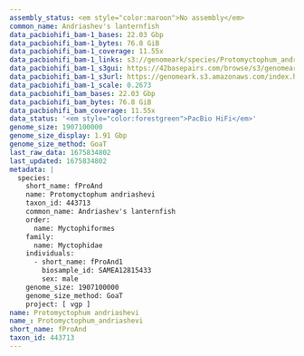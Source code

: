```yaml
---
assembly_status: <em style="color:maroon">No assembly</em>
common_name: Andriashev's lanternfish
data_pacbiohifi_bam-1_bases: 22.03 Gbp
data_pacbiohifi_bam-1_bytes: 76.8 GiB
data_pacbiohifi_bam-1_coverage: 11.55x
data_pacbiohifi_bam-1_links: s3://genomeark/species/Protomyctophum_andriashevi/fProAnd1/genomic_data/pacbio_hifi/<br>
data_pacbiohifi_bam-1_s3gui: https://42basepairs.com/browse/s3/genomeark/species/Protomyctophum_andriashevi/fProAnd1/genomic_data/pacbio_hifi/
data_pacbiohifi_bam-1_s3url: https://genomeark.s3.amazonaws.com/index.html?prefix=species/Protomyctophum_andriashevi/fProAnd1/genomic_data/pacbio_hifi/
data_pacbiohifi_bam-1_scale: 0.2673
data_pacbiohifi_bam_bases: 22.03 Gbp
data_pacbiohifi_bam_bytes: 76.8 GiB
data_pacbiohifi_bam_coverage: 11.55x
data_status: '<em style="color:forestgreen">PacBio HiFi</em>'
genome_size: 1907100000
genome_size_display: 1.91 Gbp
genome_size_method: GoaT
last_raw_data: 1675834802
last_updated: 1675834802
metadata: |
  species:
    short_name: fProAnd
    name: Protomyctophum andriashevi
    taxon_id: 443713
    common_name: Andriashev's lanternfish
    order:
      name: Myctophiformes
    family:
      name: Myctophidae
    individuals:
      - short_name: fProAnd1
        biosample_id: SAMEA12815433
        sex: male
    genome_size: 1907100000
    genome_size_method: GoaT
    project: [ vgp ]
name: Protomyctophum andriashevi
name_: Protomyctophum_andriashevi
short_name: fProAnd
taxon_id: 443713
---
```

